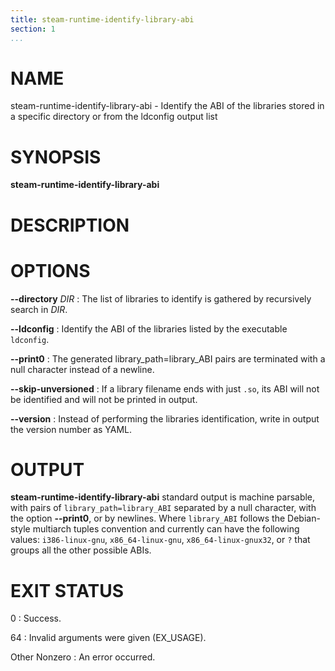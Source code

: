 ```yaml
---
title: steam-runtime-identify-library-abi
section: 1
...
```


<!-- This document:
Copyright 2021 Collabora Ltd.
SPDX-License-Identifier: MIT
-->

# NAME

steam-runtime-identify-library-abi - Identify the ABI of the libraries stored in a specific directory or from the ldconfig output list

# SYNOPSIS

**steam-runtime-identify-library-abi**

# DESCRIPTION

# OPTIONS

**--directory** *DIR*
:   The list of libraries to identify is gathered by recursively search in *DIR*.

**--ldconfig**
:   Identify the ABI of the libraries listed by the executable `ldconfig`.

**--print0**
:   The generated library_path=library_ABI pairs are terminated with a null
    character instead of a newline.

**--skip-unversioned**
:   If a library filename ends with just `.so`, its ABI will not be identified
    and will not be printed in output.

**--version**
:   Instead of performing the libraries identification, write in output the
    version number as YAML.

# OUTPUT

**steam-runtime-identify-library-abi** standard output is machine parsable, with
pairs of `library_path=library_ABI` separated by a null character, with the option
**--print0**, or by newlines.
Where `library_ABI` follows the Debian-style multiarch tuples convention and
currently can have the following values: `i386-linux-gnu`, `x86_64-linux-gnu`,
`x86_64-linux-gnux32`, or `?` that groups all the other possible ABIs.

# EXIT STATUS

0
:   Success.

64
:   Invalid arguments were given (EX_USAGE).

Other Nonzero
:   An error occurred.

<!-- vim:set sw=4 sts=4 et: -->
